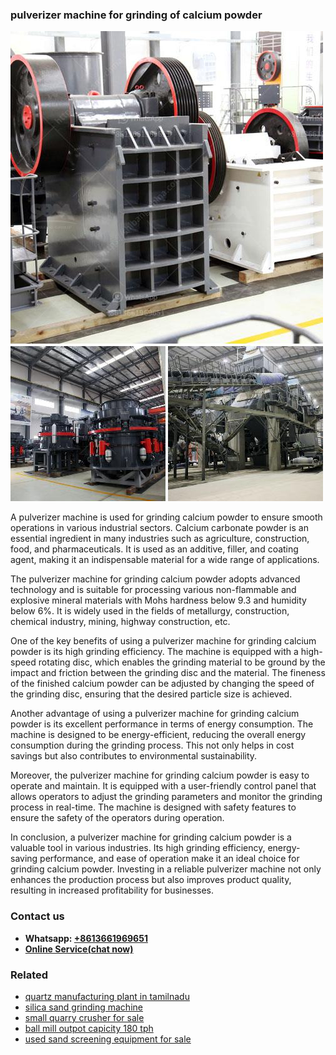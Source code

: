 <h3>pulverizer machine for grinding of calcium powder</h3><img src='1708498221.jpg' alt=''><p>A pulverizer machine is used for grinding calcium powder to ensure smooth operations in various industrial sectors. Calcium carbonate powder is an essential ingredient in many industries such as agriculture, construction, food, and pharmaceuticals. It is used as an additive, filler, and coating agent, making it an indispensable material for a wide range of applications.</p><p>The pulverizer machine for grinding calcium powder adopts advanced technology and is suitable for processing various non-flammable and explosive mineral materials with Mohs hardness below 9.3 and humidity below 6%. It is widely used in the fields of metallurgy, construction, chemical industry, mining, highway construction, etc.</p><p>One of the key benefits of using a pulverizer machine for grinding calcium powder is its high grinding efficiency. The machine is equipped with a high-speed rotating disc, which enables the grinding material to be ground by the impact and friction between the grinding disc and the material. The fineness of the finished calcium powder can be adjusted by changing the speed of the grinding disc, ensuring that the desired particle size is achieved.</p><p>Another advantage of using a pulverizer machine for grinding calcium powder is its excellent performance in terms of energy consumption. The machine is designed to be energy-efficient, reducing the overall energy consumption during the grinding process. This not only helps in cost savings but also contributes to environmental sustainability.</p><p>Moreover, the pulverizer machine for grinding calcium powder is easy to operate and maintain. It is equipped with a user-friendly control panel that allows operators to adjust the grinding parameters and monitor the grinding process in real-time. The machine is designed with safety features to ensure the safety of the operators during operation.</p><p>In conclusion, a pulverizer machine for grinding calcium powder is a valuable tool in various industries. Its high grinding efficiency, energy-saving performance, and ease of operation make it an ideal choice for grinding calcium powder. Investing in a reliable pulverizer machine not only enhances the production process but also improves product quality, resulting in increased profitability for businesses.</p><h3>Contact us</h3><ul><li><strong>Whatsapp:&nbsp;<a href="https://wa.me/8613661969651">+8613661969651</a></strong></li><li><a href="https://swt.shibang-china.com/?git&amp;zhl&amp;pulverizer machine for grinding of calcium powder"><strong>Online Service(chat now)</strong></a></li></ul><h3>Related</h3><ul><li><a href='quartz manufacturing plant in tamilnadu.md'>quartz manufacturing plant in tamilnadu</a></li><li><a href='silica sand grinding machine.md'>silica sand grinding machine</a></li><li><a href='small quarry crusher for sale.md'>small quarry crusher for sale</a></li><li><a href='ball mill outpot capicity 180 tph.md'>ball mill outpot capicity 180 tph</a></li><li><a href='used sand screening equipment for sale.md'>used sand screening equipment for sale</a></li></ul>